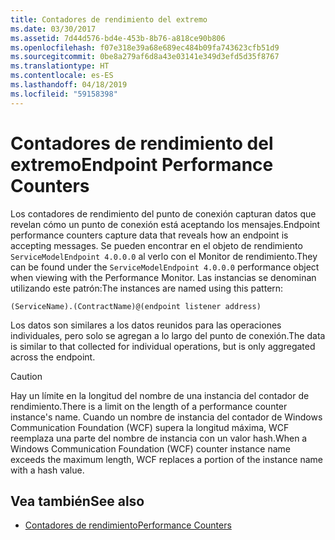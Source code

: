 ```yaml
---
title: Contadores de rendimiento del extremo
ms.date: 03/30/2017
ms.assetid: 7d44d576-bd4e-453b-8b76-a818ce90b806
ms.openlocfilehash: f07e318e39a68e689ec484b09fa743623cfb51d9
ms.sourcegitcommit: 0be8a279af6d8a43e03141e349d3efd5d35f8767
ms.translationtype: HT
ms.contentlocale: es-ES
ms.lasthandoff: 04/18/2019
ms.locfileid: "59158398"
---
```

# <a name="endpoint-performance-counters"></a><span data-ttu-id="7bbba-102">Contadores de rendimiento del extremo</span><span class="sxs-lookup"><span data-stu-id="7bbba-102">Endpoint Performance Counters</span></span>
<span data-ttu-id="7bbba-103">Los contadores de rendimiento del punto de conexión capturan datos que revelan cómo un punto de conexión está aceptando los mensajes.</span><span class="sxs-lookup"><span data-stu-id="7bbba-103">Endpoint performance counters capture data that reveals how an endpoint is accepting messages.</span></span> <span data-ttu-id="7bbba-104">Se pueden encontrar en el objeto de rendimiento `ServiceModelEndpoint 4.0.0.0` al verlo con el Monitor de rendimiento.</span><span class="sxs-lookup"><span data-stu-id="7bbba-104">They can be found under the `ServiceModelEndpoint 4.0.0.0` performance object when viewing with the Performance Monitor.</span></span> <span data-ttu-id="7bbba-105">Las instancias se denominan utilizando este patrón:</span><span class="sxs-lookup"><span data-stu-id="7bbba-105">The instances are named using this pattern:</span></span>  
  
```  
(ServiceName).(ContractName)@(endpoint listener address)  
```  
  
 <span data-ttu-id="7bbba-106">Los datos son similares a los datos reunidos para las operaciones individuales, pero solo se agregan a lo largo del punto de conexión.</span><span class="sxs-lookup"><span data-stu-id="7bbba-106">The data is similar to that collected for individual operations, but is only aggregated across the endpoint.</span></span>  
  
> [!CAUTION]
>  <span data-ttu-id="7bbba-107">Hay un límite en la longitud del nombre de una instancia del contador de rendimiento.</span><span class="sxs-lookup"><span data-stu-id="7bbba-107">There is a limit on the length of a performance counter instance's name.</span></span> <span data-ttu-id="7bbba-108">Cuando un nombre de instancia del contador de Windows Communication Foundation (WCF) supera la longitud máxima, WCF reemplaza una parte del nombre de instancia con un valor hash.</span><span class="sxs-lookup"><span data-stu-id="7bbba-108">When a Windows Communication Foundation (WCF) counter instance name exceeds the maximum length, WCF replaces a portion of the instance name with a hash value.</span></span>  
  
## <a name="see-also"></a><span data-ttu-id="7bbba-109">Vea también</span><span class="sxs-lookup"><span data-stu-id="7bbba-109">See also</span></span>

- [<span data-ttu-id="7bbba-110">Contadores de rendimiento</span><span class="sxs-lookup"><span data-stu-id="7bbba-110">Performance Counters</span></span>](../../../../../docs/framework/wcf/diagnostics/performance-counters/index.md)
